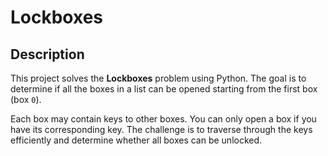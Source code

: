 # Lockboxes

## Description

This project solves the **Lockboxes** problem using Python. The goal is to determine if all the boxes in a list can be opened starting from the first box (box `0`).

Each box may contain keys to other boxes. You can only open a box if you have its corresponding key. The challenge is to traverse through the keys efficiently and determine whether all boxes can be unlocked.